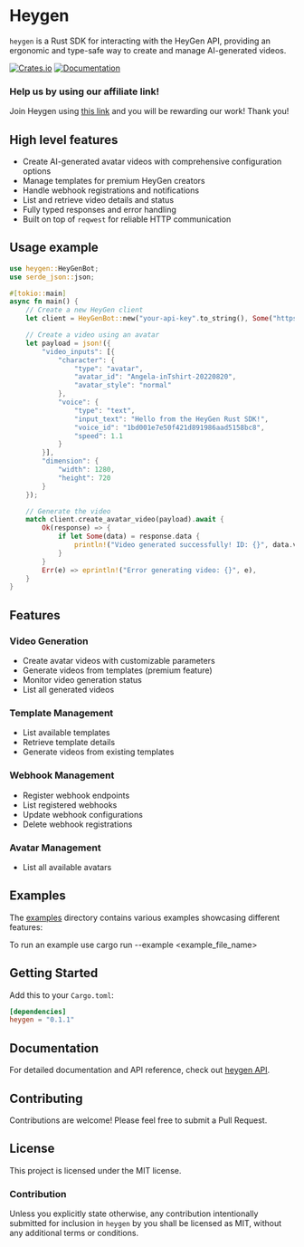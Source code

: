 # Heygen

`heygen` is a Rust SDK for interacting with the HeyGen API, providing an ergonomic and type-safe way to create and manage AI-generated videos.

[![Crates.io](https://img.shields.io/crates/v/heygen)](https://crates.io/crates/heygen)
[![Documentation](https://docs.rs/heygen/badge.svg)](https://docs.rs/heygen)

### Help us by using our affiliate link!

Join Heygen using [this link](https://heygen.com/?sid=rewardful&via=onlycoiners) and you will be rewarding our work! Thank you!

## High level features

- Create AI-generated avatar videos with comprehensive configuration options
- Manage templates for premium HeyGen creators
- Handle webhook registrations and notifications
- List and retrieve video details and status
- Fully typed responses and error handling
- Built on top of `reqwest` for reliable HTTP communication

## Usage example

```rust
use heygen::HeyGenBot;
use serde_json::json;

#[tokio::main]
async fn main() {
    // Create a new HeyGen client
    let client = HeyGenBot::new("your-api-key".to_string(), Some("https://api.heygen.com/v2/")).unwrap();

    // Create a video using an avatar
    let payload = json!({
        "video_inputs": [{
            "character": {
                "type": "avatar",
                "avatar_id": "Angela-inTshirt-20220820",
                "avatar_style": "normal"
            },
            "voice": {
                "type": "text",
                "input_text": "Hello from the HeyGen Rust SDK!",
                "voice_id": "1bd001e7e50f421d891986aad5158bc8",
                "speed": 1.1
            }
        }],
        "dimension": {
            "width": 1280,
            "height": 720
        }
    });

    // Generate the video
    match client.create_avatar_video(payload).await {
        Ok(response) => {
            if let Some(data) = response.data {
                println!("Video generated successfully! ID: {}", data.video_id);
            }
        }
        Err(e) => eprintln!("Error generating video: {}", e),
    }
}
```

## Features

### Video Generation

- Create avatar videos with customizable parameters
- Generate videos from templates (premium feature)
- Monitor video generation status
- List all generated videos

### Template Management

- List available templates
- Retrieve template details
- Generate videos from existing templates

### Webhook Management

- Register webhook endpoints
- List registered webhooks
- Update webhook configurations
- Delete webhook registrations

### Avatar Management

- List all available avatars

## Examples

The [examples](examples/) directory contains various examples showcasing different features:

To run an example use cargo run --example <example_file_name>

## Getting Started

Add this to your `Cargo.toml`:

```toml
[dependencies]
heygen = "0.1.1"
```

## Documentation

For detailed documentation and API reference, check out [heygen API](https://docs.heygen.com/reference/authentication).

## Contributing

Contributions are welcome! Please feel free to submit a Pull Request.

## License

This project is licensed under the MIT license.

### Contribution

Unless you explicitly state otherwise, any contribution intentionally submitted
for inclusion in `heygen` by you shall be licensed as MIT, without any additional
terms or conditions.
